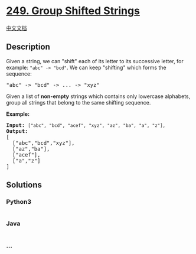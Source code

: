 # [249. Group Shifted Strings](https://leetcode.com/problems/group-shifted-strings)

[中文文档](/solution/0200-0299/0249.Group%20Shifted%20Strings/README.md)

## Description

<p>Given a string, we can "shift" each of its letter to its successive letter, for example: <code>"abc" -> "bcd"</code>. We can keep "shifting" which forms the sequence:</p>

<pre>
"abc" -> "bcd" -> ... -> "xyz"</pre>

<p>Given a list of <strong>non-empty</strong> strings which contains only lowercase alphabets, group all strings that belong to the same shifting sequence.</p>

<p><b>Example:</b></p>

<pre>
<b>Input:</b> <code>["abc", "bcd", "acef", "xyz", "az", "ba", "a", "z"],</code>
<b>Output:</b> 
[
  ["abc","bcd","xyz"],
  ["az","ba"],
  ["acef"],
  ["a","z"]
]
</pre>

## Solutions

<!-- tabs:start -->

### **Python3**

```python

```

### **Java**

```java

```

### **...**

```

```

<!-- tabs:end -->
